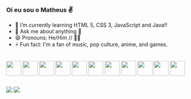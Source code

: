 ### Oi eu sou o Matheus ✌️

- 🌱 I’m currently learning HTML 5, CSS 3, JavaScript and Java!!
- 💬 Ask me about anything 🙂
- 😄 Pronouns: He/Him // 🏳️‍🌈
- ⚡ Fun fact: I'm a fan of music, pop culture, anime, and games.
##
  
  ##
  <div>
    
<img align="center"  height="40" width="40" src="https://cdn.jsdelivr.net/gh/devicons/devicon/icons/html5/html5-plain-wordmark.svg">
<img align="center"  height="40" width="40" src="https://cdn.jsdelivr.net/gh/devicons/devicon/icons/css3/css3-plain-wordmark.svg">
<img align="center"  height="40" width="40" src="https://cdn.jsdelivr.net/gh/devicons/devicon/icons/javascript/javascript-original.svg">
<img align="center"  height="40" width="40" src="https://cdn.jsdelivr.net/gh/devicons/devicon@latest/icons/bootstrap/bootstrap-original.svg"/>
<img align="center"  height="40" width="40" src="https://cdn.jsdelivr.net/gh/devicons/devicon@latest/icons/git/git-original.svg"/>
<img align="center"  height="40" width="40" src="https://cdn.jsdelivr.net/gh/devicons/devicon@latest/icons/github/github-original.svg"/>
<img align="center"  height="40" width="40" src="https://cdn.jsdelivr.net/gh/devicons/devicon@latest/icons/java/java-original.svg"/>
<img align="center"  height="40" width="40" src="https://cdn.jsdelivr.net/gh/devicons/devicon@latest/icons/spring/spring-original.svg"/>
<img align="center"  height="40" width="40" src="https://cdn.jsdelivr.net/gh/devicons/devicon@latest/icons/flutter/flutter-plain.svg"/>
<img align="center"  height="40" width="40" src="https://cdn.jsdelivr.net/gh/devicons/devicon@latest/icons/kotlin/kotlin-original.svg"/>
<img align="center"  height="40" width="40" src="https://cdn.jsdelivr.net/gh/devicons/devicon@latest/icons/android/android-plain.svg"/>




 </div>
   
  ##
  
 <a href="https://www.linkedin.com/in/matheus-lima-7034b6225/" target="_blank"><img src="https://img.shields.io/badge/LinkedIn-0077B5?style=for-the-badge&logo=linkedin&logoColor=white" target="_blank"></a>
 <a href="mailto:matheus.lima15963@gmail.com "><img src="https://img.shields.io/badge/Gmail-D14836?style=for-the-badge&logo=gmail&logoColor=white" target="_blank"></a>
  
